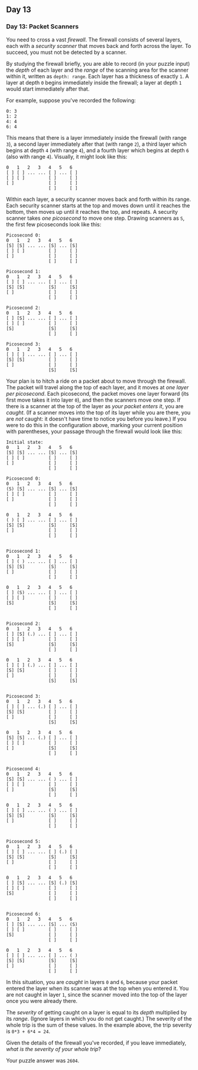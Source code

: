 ## Day 13

### Day 13: Packet Scanners

You need to cross a vast _firewall_. The firewall consists of several layers, each with a _security scanner_
that moves back and forth across the layer. To succeed, you must not be detected by a scanner.

By studying the firewall briefly, you are able to record (in your puzzle input) the _depth_ of each layer
and the _range_ of the scanning area for the scanner within it, written as `depth: range`. Each layer has
a thickness of exactly `1`. A layer at depth `0` begins immediately inside the firewall; a layer at depth `1`
would start immediately after that.

For example, suppose you've recorded the following:

```
0: 3
1: 2
4: 4
6: 4
```

This means that there is a layer immediately inside the firewall (with range `3`), a second layer
immediately after that (with range `2`), a third layer which begins at depth `4` (with range `4`), and
a fourth layer which begins at depth `6` (also with range `4`). Visually, it might look like this:

```
0   1   2   3   4   5   6
[ ] [ ] ... ... [ ] ... [ ]
[ ] [ ]         [ ]     [ ]
[ ]             [ ]     [ ]
                [ ]     [ ]
```

Within each layer, a security scanner moves back and forth within its range. Each security scanner
starts at the top and moves down until it reaches the bottom, then moves up until it reaches the top,
and repeats. A security scanner takes _one picosecond_ to move one step. Drawing scanners as `S`,
the first few picoseconds look like this:

```
Picosecond 0:
0   1   2   3   4   5   6
[S] [S] ... ... [S] ... [S]
[ ] [ ]         [ ]     [ ]
[ ]             [ ]     [ ]
                [ ]     [ ]

Picosecond 1:
0   1   2   3   4   5   6
[ ] [ ] ... ... [ ] ... [ ]
[S] [S]         [S]     [S]
[ ]             [ ]     [ ]
                [ ]     [ ]

Picosecond 2:
0   1   2   3   4   5   6
[ ] [S] ... ... [ ] ... [ ]
[ ] [ ]         [ ]     [ ]
[S]             [S]     [S]
                [ ]     [ ]

Picosecond 3:
0   1   2   3   4   5   6
[ ] [ ] ... ... [ ] ... [ ]
[S] [S]         [ ]     [ ]
[ ]             [ ]     [ ]
                [S]     [S]
```

Your plan is to hitch a ride on a packet about to move through the firewall. The packet will travel
along the top of each layer, and it moves at _one layer per picosecond_. Each picosecond, the
packet moves one layer forward (its first move takes it into layer `0`), and then the scanners move
one step. If there is a scanner at the top of the layer as _your packet enters it_, you are _caught_.
(If a scanner moves into the top of its layer while you are there, you are _not_ caught: it doesn't
have time to notice you before you leave.) If you were to do this in the configuration above, marking
your current position with parentheses, your passage through the firewall would look like this:

```
Initial state:
0   1   2   3   4   5   6
[S] [S] ... ... [S] ... [S]
[ ] [ ]         [ ]     [ ]
[ ]             [ ]     [ ]
                [ ]     [ ]

Picosecond 0:
0   1   2   3   4   5   6
(S) [S] ... ... [S] ... [S]
[ ] [ ]         [ ]     [ ]
[ ]             [ ]     [ ]
                [ ]     [ ]

0   1   2   3   4   5   6
( ) [ ] ... ... [ ] ... [ ]
[S] [S]         [S]     [S]
[ ]             [ ]     [ ]
                [ ]     [ ]


Picosecond 1:
0   1   2   3   4   5   6
[ ] ( ) ... ... [ ] ... [ ]
[S] [S]         [S]     [S]
[ ]             [ ]     [ ]
                [ ]     [ ]

0   1   2   3   4   5   6
[ ] (S) ... ... [ ] ... [ ]
[ ] [ ]         [ ]     [ ]
[S]             [S]     [S]
                [ ]     [ ]


Picosecond 2:
0   1   2   3   4   5   6
[ ] [S] (.) ... [ ] ... [ ]
[ ] [ ]         [ ]     [ ]
[S]             [S]     [S]
                [ ]     [ ]

0   1   2   3   4   5   6
[ ] [ ] (.) ... [ ] ... [ ]
[S] [S]         [ ]     [ ]
[ ]             [ ]     [ ]
                [S]     [S]


Picosecond 3:
0   1   2   3   4   5   6
[ ] [ ] ... (.) [ ] ... [ ]
[S] [S]         [ ]     [ ]
[ ]             [ ]     [ ]
                [S]     [S]

0   1   2   3   4   5   6
[S] [S] ... (.) [ ] ... [ ]
[ ] [ ]         [ ]     [ ]
[ ]             [S]     [S]
                [ ]     [ ]


Picosecond 4:
0   1   2   3   4   5   6
[S] [S] ... ... ( ) ... [ ]
[ ] [ ]         [ ]     [ ]
[ ]             [S]     [S]
                [ ]     [ ]

0   1   2   3   4   5   6
[ ] [ ] ... ... ( ) ... [ ]
[S] [S]         [S]     [S]
[ ]             [ ]     [ ]
                [ ]     [ ]


Picosecond 5:
0   1   2   3   4   5   6
[ ] [ ] ... ... [ ] (.) [ ]
[S] [S]         [S]     [S]
[ ]             [ ]     [ ]
                [ ]     [ ]

0   1   2   3   4   5   6
[ ] [S] ... ... [S] (.) [S]
[ ] [ ]         [ ]     [ ]
[S]             [ ]     [ ]
                [ ]     [ ]


Picosecond 6:
0   1   2   3   4   5   6
[ ] [S] ... ... [S] ... (S)
[ ] [ ]         [ ]     [ ]
[S]             [ ]     [ ]
                [ ]     [ ]

0   1   2   3   4   5   6
[ ] [ ] ... ... [ ] ... ( )
[S] [S]         [S]     [S]
[ ]             [ ]     [ ]
                [ ]     [ ]
```

In this situation, you are _caught_ in layers `0` and `6`, because your packet entered the layer when
its scanner was at the top when you entered it. You are not caught in layer `1`, since the scanner
moved into the top of the layer once you were already there.

The _severity_ of getting caught on a layer is equal to its _depth_ multiplied by its _range_. (Ignore
layers in which you do not get caught.) The severity of the whole trip is the sum of these values. In the
example above, the trip severity is `0*3 + 6*4 = 24`.

Given the details of the firewall you've recorded, if you leave immediately, _what is the severity
of your whole trip_?

Your puzzle answer was `2604`.

